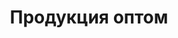 ---
layout: production
title: "Продукция оптом"
description: "<span class='text-primary'>Внимание!</span> Указаны <strong>ОПТОВЫЕ / МЕЛКООПТОВЫЕ цены</strong> (при сумме заказа от 35руб.)."
subdescription1: "Читайте [условия доставки](/delivery/ 'Условия доставки | ХаусФреш')"
metadescription: "Оптовая продукция: Сэндвичи, Торты, Выпечка, Круассаны, Маффины, Хлеб, Салаты (Мелкий опт). Доставка в Кафе, Кофейню. Охлаждённые и Замороженные. Цены производителя | ХаусФреш Минск"
metakeywords: "Готовая продукция оптом: Сэндвичи, Мини багеты, Торты, Выпечка, Круассаны, Маффины, Хлеб, Салаты. Оптовые и Мелкооптовые цены. Охлаждённые и Замороженные. Торты, Выпечка, Бутерброды на заказ."
sitetitle: "Сэндвичи, Выпечка 🍔 (Оптом от 35руб.) | Доставка В Кафе"
category:
- categoryTitle: Сэндвичи запеченные
  issueDate: "Срок хранения и реализации: охлажденные сэндвичи: при t°: от +2°Cдо +6°C - 12 часов; замороженные сэндвичи: при t°-18°C- 30 суток, после разморозки при t°: от +2°Cдо +6°C - 12 часов"
  categoryId: sandwich
  items:
  - itemTitle: Сэндвич с ветчиной на светлом багете
    itemCooledID: "0031"
    itemFrozenID: "0032"	
    itemSubTitle: охлаждённый/замороженный
    itemImg: img/catalog/sandwich/сэндвич-с-ветчиной.jpg
    itemImgAlt: Сэндвич запеченный с ветчиной | ХаусФреш
    itemIngredients: Багет «Белый» с кунжутом, сыр Сулугуни, сыр плавленый, ветчина к/в, огурец свежий, помидор свежий, салат "Айсберг", майонез.
    itemWeight: 250
    itemPrice: 3.2
  - itemTitle: Сэндвич с ветчиной на тёмном багете
    itemCooledID: "0033"
    itemFrozenID: "0034"
    itemSubTitle: охлаждённый/замороженный
    itemImg: img/catalog/sandwich/сэндвич-с-ветчиной.jpg
    itemImgAlt: Сэндвич запеченный с ветчиной | ХаусФреш
    itemIngredients: Багет «Прованский» темный, сыр Сулугуни, сыр плавленый, ветчина к/в, огурец свежий, помидор свежий, салат "Айсберг", майонез.
    itemWeight: 250
    itemPrice: 3.2
  - itemTitle: Сэндвич с говядиной на светлом багете
    itemCooledID: "0027"
    itemFrozenID: "0028"
    itemSubTitle: охлаждённый/замороженный
    itemImg: img/catalog/sandwich/сэндвич-с-говядиной.jpg
    itemImgAlt: Сэндвич запеченный с говядиной | ХаусФреш
    itemIngredients: Багет «Белый» с кунжутом, сыр Голландский, сыр плавленый, огурец свежий, помидор свежий, капуста пряная, майонез, кетчуп, говядина к/в.
    itemWeight: 250
    itemPrice: 3.2
  - itemTitle: Сэндвич с говядиной на тёмном багете
    itemCooledID: "0029"
    itemFrozenID: "0030"
    itemSubTitle: охлаждённый/замороженный
    itemImg: img/catalog/sandwich/сэндвич-с-говядиной.jpg
    itemImgAlt: Сэндвич запеченный с говядиной | ХаусФреш
    itemIngredients: Багет «Прованский» темный, сыр Голландский, сыр плавленый, огурец свежий, помидор свежий, капуста пряная, майонез, кетчуп, говядина к/в.
    itemWeight: 250
    itemPrice: 3.2
  - itemTitle: Сэндвич с салями на светлом багете
    itemCooledID: "0023"
    itemFrozenID: "0024"
    itemSubTitle: охлаждённый/замороженный
    itemImg: img/catalog/sandwich/сэндвич-с-салями.jpg
    itemImgAlt: Сэндвич запеченный с салями | ХаусФреш
    itemIngredients: Багет «Белый» с кунжутом, сыр Голландский твёрдый, колбаса салями с/к, капуста пекинская, огурцы маринованные, морковь по-корейски, майонез, сыр плавленый, лук красный.
    itemWeight: 250
    itemPrice: 3.2
  - itemTitle: Сэндвич с салями на тёмном багете
    itemCooledID: "0025"
    itemFrozenID: "0026"
    itemSubTitle: охлаждённый/замороженный
    itemImg: img/catalog/sandwich/сэндвич-с-салями.jpg
    itemImgAlt: Сэндвич запеченный с салями | ХаусФреш
    itemIngredients: Багет «Прованский» темный, сыр Голландский твёрдый, колбаса салями с/к, капуста пекинская, огурцы маринованные, морковь по-корейски, майонез, сыр плавленый, лук красный.
    itemWeight: 250
    itemPrice: 3.2
  - itemTitle: Сэндвич с курицей на светлом багете
    itemCooledID: "0019"
    itemFrozenID: "0020"
    itemSubTitle: охлаждённый/замороженный
    itemImg: img/catalog/sandwich/сэндвич-с-курицей.jpg
    itemImgAlt: Сэндвич запеченный с курицей | ХаусФреш
    itemIngredients: Багет «Белый» с кунжутом, сыр Голландский, сыр плавленый, огурец свежий, лист салата «Айсберг», кукуруза консервированная, соус «Чесночный», рулет куриный.
    itemWeight: 250
    itemPrice: 3.2
  - itemTitle: Сэндвич с курицей на тёмном багете
    itemCooledID: "0021"
    itemFrozenID: "0022"
    itemSubTitle: охлаждённый/замороженный
    itemImg: img/catalog/sandwich/сэндвич-с-курицей.jpg
    itemImgAlt: Сэндвич запеченный с курицей | ХаусФреш
    itemIngredients: Багет «Прованский» темный, сыр Голландский, сыр плавленый, огурец свежий, лист салата «Айсберг», кукуруза консервированная, соус «Чесночный», рулет куриный.
    itemWeight: 250
    itemPrice: 3.2
  - itemTitle: Сэндвич «Калифорния» на светлом багете
    itemCooledID: "0084"
    itemFrozenID: "0085"
    itemSubTitle: охлаждённый/замороженный
    itemImg: img/catalog/sandwich/сэндвич.jpg
    itemImgAlt: Сэндвич запеченный Калифорния | ХаусФреш
    itemIngredients: Багет «Белый» с кунжутом, форель или семга сл/сол., сыр твердый, сыр плавленый, томаты свежие, салат «Айсберг», майонез, соус «Песто».
    itemWeight: 250
    itemPrice: 5.20
  - itemTitle: Сэндвич «Калифорния» на тёмном багете
    itemCooledID: "0096"
    itemFrozenID: "0097"
    itemSubTitle: охлаждённый/замороженный
    itemImg: img/catalog/sandwich/сэндвич.jpg
    itemImgAlt: Сэндвич запеченный Калифорния | ХаусФреш
    itemIngredients: Багет «Прованский» темный, форель или семга сл/сол., сыр твердый, сыр плавленый, томаты свежие, салат «Айсберг», майонез, соус «Песто».
    itemWeight: 250
    itemPrice: 5.20
- categoryTitle: Французские мини багеты запеченные
  issueDate: "Срок хранения и реализации: охлажденные без заморозки - при t°: от +2°Cдо +6°C - 12 часов, замороженные - при t°при -18°C- 30 суток, после разморозки - при t°: от +2°Cдо +6°C - 12 часов"
  categoryId: fr-baguette
  items:
  - itemTitle: Светлый багет, фаршированный курицей и грибами
    itemCooledID: "0015"
    itemFrozenID: "0016"
    itemSubTitle: охлаждённый/замороженный
    itemImg: img/catalog/fr-baguette/фаршированный-багет-курица-грибы-на-светлом-багете.jpg
    itemImgAlt: Французский мини багет запеченный фаршированный курицей и грибами на светлом багете | ХаусФреш
    itemIngredients: Багет «Белый» с кунжутом, филе куриное, шампиньоны маринованные, сыр «Голландский», лук репчатый, петрушка свежая, горчица, майонез, масло растительное. 
    itemWeight: 185
    itemPrice: 2.9
  - itemTitle: Тёмный багет, фаршированный курицей и грибами
    itemCooledID: "0017"
    itemFrozenID: "0018"
    itemSubTitle: охлаждённый/замороженный
    itemImg: img/catalog/fr-baguette/фаршированный-багет-курица-грибы-на-тёмном-багете.jpg
    itemImgAlt: Французский мини багет запеченный фаршированный курицей и грибами на тёмном багете | ХаусФреш
    itemIngredients: Багет «Прованский» темный, филе куриное, шампиньоны маринованные, сыр «Голландский», лук репчатый, петрушка свежая, горчица, майонез, масло растительное. 
    itemWeight: 185
    itemPrice: 2.9
  - itemTitle: Светлый багет с начинкой из ветчины и сыра
    itemCooledID: "0011"
    itemFrozenID: "0012"
    itemSubTitle: охлаждённый/замороженный
    itemImg: img/catalog/fr-baguette/фаршированный-багет-ветчина-сыр-на-светлом-багете.jpg
    itemImgAlt: Французский мини багет запеченный с начинкой из ветчины и сыра на светлом багете | ХаусФреш
    itemIngredients: Багет «Белый» с кунжутом, ветчина копчёно-варёная, огурец маринованный, томаты свежие, сыр, майонез, кетчуп, петрушка свежая. 
    itemWeight: 185
    itemPrice: 2.9
  - itemTitle: Тёмный багет с начинкой из ветчины и сыра
    itemCooledID: "0013"
    itemFrozenID: "0014"
    itemSubTitle: охлаждённый/замороженный
    itemImg: img/catalog/fr-baguette/фаршированный-багет-ветчина-сыр-на-тёмном-багете.jpg
    itemImgAlt: Французский мини багет запеченный с начинкой из ветчины и сыра на тёмном багете | ХаусФреш
    itemIngredients: Багет «Прованский» темный, ветчина копчёно-варёная, огурец маринованный, томаты свежие, сыр, майонез, кетчуп, петрушка свежая.  
    itemWeight: 185	
    itemPrice: 2.9
- categoryTitle: Чиабатта и булочки
  issueDate: "Срок хранения и реализации: охлажденные- 48 часов, замороженные - при t°при -18°C- 30 суток, после разморозки - 48 часов"
  categoryId: bread
  items:
  - itemTitle: Булочка «Французская» светлая
    itemCooledID: "0078"
    itemFrozenID: "0079"
    itemSubTitle: охлаждённая/замороженная
    itemImg: img/catalog/bread/булочка-французская-светлая.jpg
    itemImgAlt: Булочка «Французская» светлая | ХаусФреш
    itemIngredients: Мука пшеничная высший сорт, концентрат «ржаные булочки 10%», сахар-песок, маргарин, дрожжи хлебопекарные прессованные, кориандр, экстракт солодовый жидкий «Барлей мальт экстракт экстра дарк» (Barley Malt Extract Extra Dark) 
    itemWeight: 50
    itemPrice: 0.30
  - itemTitle: Булочка «Французская» тёмная с посыпкой
    itemCooledID: "0080"
    itemFrozenID: "0081"
    itemSubTitle: охлаждённая/замороженная
    itemImg: img/catalog/bread/булочка-французская-тёмная.jpg
    itemImgAlt: Булочка «Французская» тёмная | ХаусФреш
    itemIngredients: Мука пшеничная высший сорт, солод темный, концентрат «ржаные булочки 10%», сахар-песок, маргарин, дрожжи хлебопекарные прессованные, кориандр, экстракт солодовый жидкий «Барлей мальт экстракт экстра дарк»(Barley Malt Extract Extra Dark) 
    itemWeight: 50
    itemPrice: 0.30
  - itemTitle: Чиабатта темный
    itemCooledID: "0090"
    itemFrozenID: "0091"
    itemSubTitle: охлаждённый/замороженный
    itemImg: img/catalog/bread/чиабата-темный.jpg
    itemImgAlt: Чиабатта тёмный | ХаусФреш
    itemIngredients: Мука пшеничная высший сорт, концентрат «ржаные булочки 10%», дрожжи хлебопекарные прессованные, мука ржаная хлебопекарная (на разделку), масло растительное 
    itemWeight: 150
    itemPrice: 0.72
  - itemTitle: Чиабатта темный
    itemCooledID: "0075"
    itemFrozenID: "0076"
    itemSubTitle: охлаждённый/замороженный
    itemImg: img/catalog/bread/чиабата-темный.jpg
    itemImgAlt: Чиабатта тёмный | ХаусФреш
    itemIngredients: Мука пшеничная высший сорт, концентрат «ржаные булочки 10%», дрожжи хлебопекарные прессованные, мука ржаная хлебопекарная (на разделку), масло растительное 
    itemWeight: 250
    itemPrice: 1.38
  - itemTitle: Чиабатта светлый
    itemCooledID: "0088"
    itemFrozenID: "0089"  
    itemSubTitle: охлаждённый/замороженный
    itemImg: img/catalog/bread/чиабата-светлый.jpg
    itemImgAlt: Чиабатта светлый | ХаусФреш
    itemIngredients: Мука пшеничная высший сорт, смесь для х/б изделий «Pane avena» (Пане Авена), мука ржаная хлебопекарная обдирная, масло подсолнечное рафинированное дезодорированное, дрожжи хлебопекарные сухие 
    itemWeight: 150
    itemPrice: 0.66
  - itemTitle: Чиабатта светлый
    itemCooledID: "0073"
    itemFrozenID: "0074" 
    itemSubTitle: охлаждённый/замороженный
    itemImg: img/catalog/bread/чиабата-светлый.jpg
    itemImgAlt: Чиабатта светлый | ХаусФреш
    itemIngredients: Мука пшеничная высший сорт, смесь для х/б изделий «Pane avena» (Пане Авена), мука ржаная хлебопекарная обдирная, масло подсолнечное рафинированное дезодорированное, дрожжи хлебопекарные сухие 
    itemWeight: 250
    itemPrice: 1.32
- categoryTitle: Багеты 
  issueDate: "Срок хранения и реализации: охлажденные - 48 часов, замороженные - при t°при -18°C- 30 суток, после разморозки- 48 часов"
  categoryId: baguette
  items:
  - itemTitle: Багет «Белый» с кунжутом
    itemCooledID: "0001"
    itemFrozenID: "0002"
    itemSubTitle: охлаждённый/замороженный
    itemImg: img/catalog/baguette/багет-белый-с-кунжутом.jpg
    itemImgAlt: Багет белый с кунжутом | ХаусФреш
    itemIngredients: Мука, сахар, соль, дрожжи, маргарин, сухое молоко, вода, кунжут 
    itemWeight: 170
    itemPrice: 0.84
  - itemTitle: Багет «Прованский» темный
    itemCooledID: "0003"
    itemFrozenID: "0004"
    itemSubTitle: охлаждённый/замороженный
    itemImg: img/catalog/baguette/багет-прованский-тёмный.jpg
    itemImgAlt: Багет прованский тёмный | ХаусФреш
    itemIngredients: Мука, семена подсолнуха, солод темный, вода, сахар, соль, дрожжи, овсяные хлопья, отруби пшеничные 
    itemWeight: 180
    itemPrice: 0.72
  - itemTitle: Багет «Фитнес» с морковью
    itemCooledID: "0009"
    itemFrozenID: "0010"
    itemSubTitle: охлаждённый/замороженный
    itemImg: img/catalog/baguette/багет-фитнес-с-морковью.jpg
    itemImgAlt: Багет фитнес с морковью | ХаусФреш
    itemIngredients: Мука, отруби пшеничные, кунжут, вода, клейковина, дрожжи, сахар, соль, солод светлый, солод темный, морковь свежая 
    itemWeight: 220
    itemPrice: 0.72
  - itemTitle: Багет «Зеленый» со шпинатом 
    itemCooledID: "0007"
    itemFrozenID: "0008"
    itemSubTitle: охлаждённый/замороженный
    itemImg: img/catalog/baguette/багет-зелёный-со-шпинатом.jpg
    itemImgAlt: Багет зелёный со шпинатом | ХаусФреш
    itemIngredients: Мука, сахар, соль, дрожжи, маргарин, сухое молоко, вода, шпинат замороженный 
    itemWeight: 180
    itemPrice: 0.84
  - itemTitle: Багет «Красный» с паприкой 
    itemCooledID: "0005"
    itemFrozenID: "0006"
    itemSubTitle: охлаждённый/замороженный
    itemImg: img/catalog/baguette/багет-красный-с-паприкой.jpg
    itemImgAlt: Багет красный с паприкой | ХаусФреш
    itemIngredients: Мука, сахар, соль, дрожжи, маргарин, сухое молоко, вода, паприка молотая(пряность) 
    itemWeight: 185
    itemPrice: 0.84
- categoryTitle: Торты
  issueDate: "Срок хранения и реализации: охлажденные без заморозки - при t°: от +2°Cдо +6°C - 5 суток, замороженные десерты - при t°при -18°C- 90 суток, после разморозки - при t°: от +2°Cдо +6°C - 5 суток"
  categoryId: cake
  items:
  - itemTitle: Торт «Фруктовый»
    itemCooledID: "0043"
    itemFrozenID: "0044"
    itemType: cake
    itemSubTitle: охлаждённый/замороженный
    itemImg: img/catalog/cake/торт-фруктовый.jpg
    itemImgAlt: Торт фруктовый | ХаусФреш
    itemIngredients: Мука пшеничная, сахар, крем на растительных маслах, меланж, паста кондитерская «Йогуртово-клубничная», вода, смесь для кондитерских изделий, сухая смесь для приготовления крема, коньяк или бренди или вино десертное, ароматизатор пищевой идентичный натуральному «Ром», начинка сахарная, конфитюр «Брусничный», арахис жареные лепестки
    itemWeight: 1200
    itemPrice: 18.60
  - itemTitle: Торт «Морковный»
    itemCooledID: "0053"
    itemFrozenID: "0054"
    itemType: cake
    itemSubTitle: охлаждённый/замороженный
    itemImg: img/catalog/cake/торт-морковный.jpg
    itemImgAlt: Торт морковный | ХаусФреш
    itemIngredients: Мука пшеничная, сахар, крем на растительных маслах, вода питьевая, морковь свежая, сыр «Маскарпоне», масло подсолнечное рафинированное, ядро грецкого ореха, пудра сахарная, яйца куриные пищевые, корица
    itemWeight: 1200
    itemPrice: 18.24
  - itemTitle: Торт «Три шоколада»
    itemCooledID: "0049"
    itemFrozenID: "0050"
    itemType: cake
    itemSubTitle: охлаждённый/замороженный
    itemImg: img/catalog/cake/торт-3-шоколада.jpg
    itemImgAlt: Торт Три шоколада | ХаусФреш
    itemIngredients: Мука пшеничная, сахар, маргарин, меланж, паста кондитерская шоколадная, помадка сахарная, вода, смесь для кондитерских изделий, коньяк или бренди или вино десертное, какао-порошок, ароматизатор пищевой идентичный натуральному «Ром», сироп сахарный, кондитерский гель шоколадный, фруктовая начинка «Конфитюр вишня»
    itemWeight: 1200
    itemPrice: 18.24
  - itemTitle: Торт «Зеленый чай с белым шоколадом»
    itemCooledID: "0051"
    itemFrozenID: "0052"
    itemType: cake
    itemSubTitle: охлаждённый/замороженный
    itemImg: img/catalog/cake/торт-зеленый-чай.jpg
    itemImgAlt: Торт Зелёный чай с белым шоколадом | ХаусФреш
    itemIngredients: Мука пшеничная высший сорт, крем на растительных маслах, сахар, меланж, вода, сухая смесь для приготовления крема, смесь для кондитерских изделий, какао-порошок, коньяк или бренди или вино десертное, ароматизатор пищевой идентичный натуральному «Ром», кондитерский гель белый шоколад, конфитюр «Грушевый» 
    itemWeight: 1200
    itemPrice: 18.24
  - itemTitle: Торт «Шоколадный Брауни»
    itemCooledID: "0065"
    itemFrozenID: "0066"
    itemType: cake
    itemSubTitle: охлаждённый/замороженный
    itemImg: img/catalog/cake/торт-шоколадный-брауни.jpg
    itemImgAlt: Торт Шоколадный брауни | ХаусФреш
    itemIngredients: Мука пшеничная высший сорт, сахар, масло подсолнечное рафинированное дезодорированое, вода, яйца куриные пищевые, смесь Королевский шокомаффин, глазурь кондитерская какаосодержащая, арахис жареный (лепестки), кондитерский гель шоколадный
    itemWeight: 1000
    itemPrice: 16.20
  - itemTitle: Торт «Ореховый Сара Бернар»
    itemCooledID: "0055"
    itemFrozenID: "0056"
    itemType: cake
    itemSubTitle: охлаждённый/замороженный
    itemImg: img/catalog/cake/торт-ореховый.jpg
    itemImgAlt: Торт ореховый Сара Бернар | ХаусФреш
    itemIngredients: Мука пшеничная высший сорт, сахар, крем на растительных маслах, меланж, паста кондитерская ореховая, вода, смесь для кондитерских изделий, сухая смесь для приготовления крема, коньяк или бренди или вино десертное, ароматизатор пищевой идентичный натуральному «Ром», начинка сахарная, конфитюр грушевый, кондитерский гель белый шоколад  
    itemWeight: 1200
    itemPrice: 18.60
  - itemTitle: Торт «Наполеон»
    itemCooledID: "0057"
    itemFrozenID: "0058"
    itemType: cake
    itemSubTitle: охлаждённый/замороженный
    itemImg: img/catalog/cake/торт-наполеон.jpg
    itemImgAlt: Торт Наполеон | ХаусФреш
    itemIngredients: Мука пшеничная высший сорт, сливки растительные, масло сливочное, вода питьевая, крем для выпечки «Вена», меланж, соль, кислота лимонная 
    itemWeight: 1200
    itemPrice: 14.04
  - itemTitle: Торт «Медовик»
    itemCooledID: "0059"
    itemFrozenID: "0060"
    itemType: cake
    itemSubTitle: охлаждённый/замороженный
    itemImg: img/catalog/cake/торт-медовик.jpg
    itemImgAlt: Торт Медовик | ХаусФреш
    itemIngredients: Мука пшеничная высший сорт, яйца куриные пищевые, сироп сахарный, масло подсолнечное рафинированное дезодорированое, сахар, вода питьевая, крем для выпечки, смесь для мучных кондитерских изделий, сметана, пудра сахарная, семена кунжута
    itemWeight: 1000
    itemPrice: 13.20
  - itemTitle: Торт «Тирамису»
    itemCooledID: "0039"
    itemFrozenID: "0040"
    itemType: cake
    itemSubTitle: охлаждённый/замороженный
    itemImg: img/catalog/cake/торт-тирамису.jpg
    itemImgAlt: Торт Тирамису | ХаусФреш
    itemIngredients: Мука пшеничная высший сорт, вода питьевая, меланж, крем на растительных маслах, сахар, смесь для кондитерских изделий, коньяк или вино десертное, кофе молотый, эссенция ромовая, какао-порошок, пудра сахарная  
    itemWeight: 1200
    itemPrice: 17.40
  - itemTitle: Торт «Чизкейк классический»
    itemCooledID: "0047"
    itemFrozenID: "0048"
    itemType: cake
    itemSubTitle: охлаждённый/замороженный
    itemImg: img/catalog/cake/торт-чизкейк-классический.jpg
    itemImgAlt: Торт Чизкейк классический | ХаусФреш
    itemIngredients: Мука пшеничная, творог , вода питьевая, сухая смесь для приготовления творожной начинки, яйца куриные, маргарин, сахар, сухая смесь для кондитерских изделий, пекарский порошок, соль, фрукты консервированные в сиропе, конфитюр «Лимонный» 
    itemWeight: 1200
    itemPrice: 14.64
  - itemTitle: Торт «Чизкейк шоколадный»
    itemCooledID: "0063"
    itemFrozenID: "0064"
    itemType: cake
    itemSubTitle: охлаждённый/замороженный
    itemImg: img/catalog/cake/торт-чизкейк-шоколадный.jpg
    itemImgAlt: Торт Чизкейк шоколадный | ХаусФреш
    itemIngredients: Мука пшеничная, творог, вода питьевая, сухая смесь для приготовления творожной начинки, яйца куриные, маргарин, сахар, пекарский порошок, соль, кондитерский гель шоколадный
    itemWeight: 1200
    itemPrice: 18.60
  - itemTitle: Торт «Творожный»
    itemCooledID: "0061"
    itemFrozenID: "0062"
    itemType: cake
    itemSubTitle: охлаждённый/замороженный
    itemImg: img/catalog/cake/торт-творожный.jpg
    itemImgAlt: Торт творожный | ХаусФреш
    itemIngredients: Творог, мука пшеничная, вода питьевая, сахар, масло подсолнечное рафинированное, крем для выпечки, сухая смесь для приготовления творожной начинки, яйца куриные, сухая смесь для кондитерских изделий, ягоды быстрозамороженные (Клубника или другие), конфитюр «Лимонный»  
    itemWeight: 1200
    itemPrice: 16.80
  - itemTitle: Торт «Фруктово-ягодный в стакане»
    itemCooledID: "0045"
    itemFrozenID: "0046"
    itemSubTitle: охлаждённый/замороженный
    itemImg: img/catalog/cake/торт-фруктово-ягодный-в-стакане.jpg
    itemImgAlt: Торт фруктово-ягодный в стакане | ХаусФреш
    itemIngredients: Мука пшеничная, сахар, крем на растительных маслах, меланж, паста кондитерская «Йогуртово-клубничная», вода питьевая, смесь для кондитерских изделий, сухая смесь для приготовления крема, коньяк или бренди или вино десертное, ароматизатор пищевой идентичный натуральному «Ром», начинка сахарная, конфитюр «Брусничный», кондитерский гель белый шоколад, арахис жареные лепестки
    itemWeight: 160
    itemPrice: 2.40
  - itemTitle: Торт «Тирамису в стакане»
    itemCooledID: "0041"
    itemFrozenID: "0042"
    itemSubTitle: охлаждённый/замороженный
    itemImg: img/catalog/cake/торт-тирамису-в-стакане.jpg
    itemImgAlt: Торт Тирамису в стакане | ХаусФреш
    itemIngredients: Мука пшеничная высший сорт, вода питьевая, меланж, крем на растительных маслах, сахар, смесь для кондитерских изделий, коньяк или вино десертное, кофе молотый, эссенция ромовая, какао-порошок, пудра сахарная
    itemWeight: 160
    itemPrice: 2.40
- categoryTitle: Выпечка 
  issueDate: "Срок хранения и реализации: охлажденные без заморозки - при t°: от +2°Cдо +6°C - 5 суток, замороженные - при t°при -18°C- 30 суток, после разморозки - при t°: от +2°Cдо +6°C - 5 суток"
  categoryId: bakery
  items:
  - itemTitle: Слойка с грушей
    itemCooledID: "0188"
    itemFrozenID: "0189"
    itemSubTitle: охлаждённая/замороженная
    itemImg: img/catalog/bakery/слойка-с-грушей.jpg
    itemImgAlt: Слойка с грушей | ХаусФреш
    itemIngredients: Мука пшеничная высшего сорта, маргарин, соль, сахар-песок, дрожжи прессованные, джем 
    itemWeight: 75
    itemPrice: 0.94
  - itemTitle: Слойка с вишней
    itemCooledID: "0190"
    itemFrozenID: "0191"
    itemSubTitle: охлаждённая/замороженная
    itemImg: img/catalog/bakery/слойка-с-вишней.jpg
    itemImgAlt: Слойка с вишней | ХаусФреш
    itemIngredients: Мука пшеничная высшего сорта, маргарин, соль, сахар-песок, дрожжи прессованные, джем 
    itemWeight: 75
    itemPrice: 0.94
  - itemTitle: Слойка с сыром
    itemCooledID: "0261"
    itemFrozenID: "0262"
    itemSubTitle: охлаждённая/замороженная
    itemImg: img/catalog/bakery/слойка-с-сыром.jpg
    itemImgAlt: Слойка с сыром | ХаусФреш
    itemIngredients: Мука пшеничная высшего сорта, маргарин, соль, дрожжи прессованные, сыр 
    itemWeight: 75
    itemPrice: 1.15
  - itemTitle: Слойка с ветчиной и сыром
    itemCooledID: "1261"
    itemFrozenID: "1262"
    itemSubTitle: охлаждённая/замороженная
    itemImg: img/catalog/bakery/слойка-с-сыром.jpg
    itemImgAlt: Слойка с сыром | ХаусФреш
    itemIngredients: Мука пшеничная высшего сорта, маргарин, соль, дрожжи прессованные, ветчина, сыр 
    itemWeight: 75
    itemPrice: 1.15
- categoryTitle: Круассаны 
  issueDate: "Срок хранения и реализации: охлажденные без заморозки - при t°: от +2°Cдо +6°C - 5 суток, замороженные - при t°при -18°C- 30 суток, после разморозки - при t°: от +2°Cдо +6°C - 5 суток"
  categoryId: croissant
  items:
  - itemTitle: Круассан с шоколадом 
    itemCooledID: "0192"
    itemFrozenID: "0193"
    itemSubTitle: охлаждённый/замороженный
    itemImg: img/catalog/bakery/круассан-с-шоколадом.jpg
    itemImgAlt: Круассан с шоколадом | ХаусФреш
    itemIngredients: Мука пшеничная высшего сорта, масло крестьянское, яичный желток, яичный белок, сметана, сахарная пудра, шоколад 
    itemWeight: 50
    itemPrice: 0.86
  - itemTitle: Круассан со сгущёнкой 
    itemCooledID: "1192"
    itemFrozenID: "1193"
    itemSubTitle: охлаждённый/замороженный
    itemImg: img/catalog/bakery/круассан-с-шоколадом.jpg
    itemImgAlt: Круассан с шоколадом | ХаусФреш
    itemIngredients: Мука пшеничная высшего сорта, масло крестьянское, яичный желток, яичный белок, сметана, сахарная пудра, вареная сгущёнка 
    itemWeight: 50
    itemPrice: 0.86
- categoryTitle: Маффины
  issueDate: "Срок хранения и реализации: охлажденные без заморозки - при t°: от +2°Cдо +6°C - 5 суток, замороженные - при t°при -18°C- 30 суток, после разморозки - при t°: от +2°Cдо +6°C - 5 суток"
  categoryId: maffin
  items:
  - itemTitle: Маффин классический
    itemCooledID: "0035"
    itemFrozenID: "0036"
    itemSubTitle: охлаждённый/замороженный
    itemImg: img/catalog/maffin/маффин-классический.jpg
    itemImgAlt: Маффин классический | ХаусФреш
    itemIngredients: Мука пшеничная высший сорт, сахар-песок, масло растительное, яйца куриные пищевые, вода питьевая, смесь Королевский ванильный маффин 
    itemWeight: 100
    itemPrice: 1.44
  - itemTitle: Маффин шоколадный
    itemCooledID: "0037"
    itemFrozenID: "0038"  
    itemSubTitle: охлаждённый/замороженный
    itemImg: img/catalog/maffin/маффин-шоколадный.jpg
    itemImgAlt: Маффин шоколадный | ХаусФреш
    itemIngredients: Мука пшеничная высший сорт, масло растительное, сахар-песок, яйца куриные пищевые, вода питьевая, смесь Королевский шоко-маффин 
    itemWeight: 100
    itemPrice: 1.44
- categoryTitle: Салаты 
  issueDate: "Срок хранения и реализации: при t°от +2°Cдо +6°C - 12 часов заправленные, 18 часов не заправленные"
  categoryId: salads
  items:
  - itemTitle: Салат «Императорский»
    itemCooledID: "0253"
    itemImg: img/catalog/salads/салат-императорский.jpg
    itemImgAlt: Салат Императорский | ХаусФреш
    itemIngredients: Салат «Айсберг», сыр твердый, отварное филе куриное, томаты свежие, сухарики, яйцо куриное, соевый соус, майонез
    itemWeight: 200
    itemPrice: 2.82
  - itemTitle: Салат «Императорский»
    itemCooledID: "0294"
    itemImg: img/catalog/salads/салат-императорский.jpg
    itemImgAlt: Салат Императорский | ХаусФреш
    itemIngredients: Салат «Айсберг», сыр твердый, отварное филе куриное, томаты свежие, сухарики, яйцо куриное, соевый соус, майонез
    itemWeight: 150
    itemPrice: 2.10
  - itemTitle: Салат «Под шубой»
    itemCooledID: "0254"
    itemImg: img/catalog/salads/салат-сельдь-под-шубой.jpg
    itemImgAlt: Салат Под шубой | ХаусФреш
    itemIngredients: Сельдь соленая (филе), картофель, свекла, морковь, яйцо куриное, лук репчатый, капуста пекинская, майонез
    itemWeight: 200
    itemPrice: 2.82
  - itemTitle: Салат «Под шубой»
    itemCooledID: "0272"
    itemImg: img/catalog/salads/салат-сельдь-под-шубой.jpg
    itemImgAlt: Салат Под шубой | ХаусФреш
    itemIngredients: Сельдь соленая (филе), картофель, свекла, морковь, яйцо куриное, лук репчатый, капуста пекинская, майонез
    itemWeight: 150
    itemPrice: 1.80
  - itemTitle: Салат «Стрелы амура»
    itemCooledID: "0255"
    itemImg: img/catalog/salads/салат-стрелы-амура.jpg
    itemImgAlt: Салат Стрелы амура | ХаусФреш
    itemIngredients: Крабовые палочки, кукуруза консервированная, капуста пекинская, яйцо куриное, огурец консервированный, майонез, соевый соус
    itemWeight: 200
    itemPrice: 2.70
  - itemTitle: Салат «Стрелы амура»
    itemCooledID: "0293"
    itemImg: img/catalog/salads/салат-стрелы-амура.jpg
    itemImgAlt: Салат Стрелы амура | ХаусФреш
    itemIngredients: Крабовые палочки, кукуруза консервированная, капуста пекинская, яйцо куриное, огурец консервированный, майонез, соевый соус
    itemWeight: 150
    itemPrice: 2.10
  - itemTitle: Салат «Оливье классический»
    itemCooledID: "0256"
    itemImg: img/catalog/salads/салат-канделябр.jpg
    itemImgAlt: Салат Оливье классический | ХаусФреш
    itemIngredients: Филе куриное, картофель, морковь, горошек консервированный, огурец маринованный, капуста пекинская, яйцо куриное, майонез
    itemWeight: 200
    itemPrice: 2.70
  - itemTitle: Салат «Оливье классический»
    itemCooledID: "0291"
    itemImg: img/catalog/salads/салат-канделябр.jpg
    itemImgAlt: Салат Оливье классический | ХаусФреш
    itemIngredients: Филе куриное, картофель, морковь, горошек консервированный, огурец маринованный, капуста пекинская, яйцо куриное, майонез
    itemWeight: 150
    itemPrice: 2.10
  - itemTitle: Салат «Лесная иллюзия»
    itemCooledID: "0257"
    itemImg: img/catalog/salads/салат-лесная-иллюзия.jpg
    itemImgAlt: Салат Лесная иллюзия | ХаусФреш
    itemIngredients: Ветчина куриная, шампиньоны маринованные, морковь, картофель, огурец маринованный, капуста пекинская, яйцо куриное, майонез, кетчуп
    itemWeight: 200
    itemPrice: 2.70
  - itemTitle: Салат «Лесная иллюзия»
    itemCooledID: "0290"
    itemImg: img/catalog/salads/салат-лесная-иллюзия.jpg
    itemImgAlt: Салат Лесная иллюзия | ХаусФреш
    itemIngredients: Ветчина куриная, шампиньоны маринованные, морковь, картофель, огурец маринованный, капуста пекинская, яйцо куриное, майонез, кетчуп
    itemWeight: 150
    itemPrice: 2.10
  - itemTitle: Салат «Бонапарт»
    itemCooledID: "0258"
    itemImg: img/catalog/salads/салат-бонапарт.jpg
    itemImgAlt: Салат Бонапарт | ХаусФреш
    itemIngredients: Капуста краснокочанная, томаты свежие, огурцы свежие, капуста пекинская, горошек консервированный, кукуруза консервированная, лук зеленый(перо), майонез, горчица французская
    itemWeight: 200
    itemPrice: 2.70
  - itemTitle: Салат «Бонапарт»
    itemCooledID: "0273"
    itemImg: img/catalog/salads/салат-бонапарт.jpg
    itemImgAlt: Салат Бонапарт | ХаусФреш
    itemIngredients: Капуста краснокочанная, томаты свежие, огурцы свежие, капуста пекинская, горошек консервированный, кукуруза консервированная, лук зеленый(перо), майонез, горчица французская
    itemWeight: 150
    itemPrice: 2.10
  - itemTitle: Салат «Мексиканский с фасолью»
    itemCooledID: "0259"
    itemImg: img/catalog/salads/салат-мексиканский.jpg
    itemImgAlt: Салат Мексиканский | ХаусФреш
    itemIngredients: Филе куриное, сыр Фета, огурцы свежие, томаты свежие, фасоль консервированная, сухарики, оливки, соевый соус, масло растительное, лист салата
    itemWeight: 200
    itemPrice: 2.82
  - itemTitle: Салат «Мексиканский с фасолью»
    itemCooledID: "0292"
    itemImg: img/catalog/salads/салат-мексиканский.jpg
    itemImgAlt: Салат Мексиканский | ХаусФреш
    itemIngredients: Филе куриное, сыр Фета, огурцы свежие, томаты свежие, фасоль консервированная, сухарики, оливки, соевый соус, масло растительное, лист салата
    itemWeight: 150
    itemPrice: 2.10
  - itemTitle: Салат «Венецианский»
    itemCooledID: "0260"
    itemImg: img/catalog/salads/салат-венецианский.jpg
    itemImgAlt: Салат Венецианский | ХаусФреш
    itemIngredients: Ветчина, огурец свежий, редис свежий, томаты свежие, морковь свежая, укроп свежий, петрушка свежая, яйцо куриное, масло растительное, сахар, соль, лимонный сок, соевый соус
    itemWeight: 200
    itemPrice: 2.82
  - itemTitle: Салат «Венецианский»
    itemCooledID: "0274"
    itemImg: img/catalog/salads/салат-венецианский.jpg
    itemImgAlt: Салат Венецианский | ХаусФреш
    itemIngredients: Ветчина, огурец свежий, редис свежий, томаты свежие, морковь свежая, укроп свежий, петрушка свежая, яйцо куриное, масло растительное, сахар, соль, лимонный сок, соевый соус
    itemWeight: 150
    itemPrice: 2.10
---